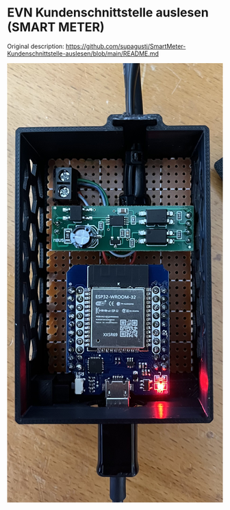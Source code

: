 # EVN Kundenschnittstelle auslesen (SMART METER)
Original description:
https://github.com/supagusti/SmartMeter-Kundenschnittstelle-auslesen/blob/main/README.md

![alt text](https://github.com/supagusti/SmartMeter-Kundenschnittstelle-auslesen/blob/main/fertiges_Projekt.jpg)
